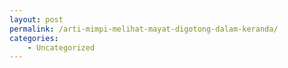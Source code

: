 ```yaml
---
layout: post
permalink: /arti-mimpi-melihat-mayat-digotong-dalam-keranda/
categories:
    - Uncategorized
---
```


